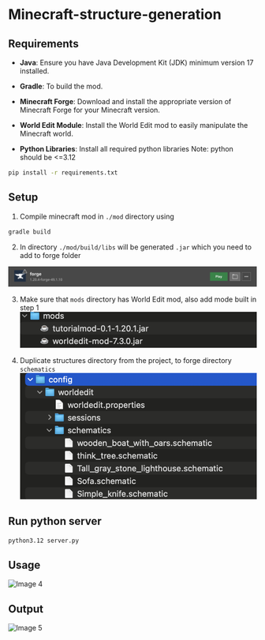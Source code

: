 # Minecraft-structure-generation

## Requirements

- **Java**: Ensure you have Java Development Kit (JDK) minimum version 17 installed.

- **Gradle**: To build the mod.

- **Minecraft Forge**: Download and install the appropriate version of Minecraft Forge for your Minecraft version.

- **World Edit Module**: Install the World Edit mod to easily manipulate the Minecraft world.

- **Python Libraries**: Install all required python libraries
Note: python should be <=3.12

```bash
pip install -r requirements.txt
```


## Setup

1) Compile minecraft mod in `./mod` directory using

```bash
gradle build
```

2) In directory `./mod/build/libs` will be generated `.jar` which you need to add to forge folder

![Image 1](images/1.png)

3) Make sure that `mods` directory has World Edit mod, also add mode built in step 1
![Image 2](images/2.png)

4) Duplicate structures directory from the project, to forge directory `schematics`
![Image 3](images/3.png)


## Run python server

```bash
python3.12 server.py
```

## Usage

![Image 4](images/4.png)

## Output

![Image 5](images/5.png)